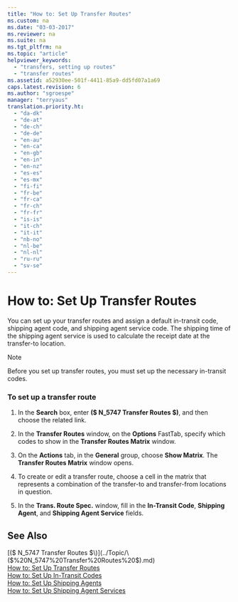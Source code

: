 ```yaml
---
title: "How to: Set Up Transfer Routes"
ms.custom: na
ms.date: "03-03-2017"
ms.reviewer: na
ms.suite: na
ms.tgt_pltfrm: na
ms.topic: "article"
helpviewer_keywords: 
  - "transfers, setting up routes"
  - "transfer routes"
ms.assetid: a52930ee-501f-4411-85a9-dd5fd07a1a69
caps.latest.revision: 6
ms.author: "sgroespe"
manager: "terryaus"
translation.priority.ht: 
  - "da-dk"
  - "de-at"
  - "de-ch"
  - "de-de"
  - "en-au"
  - "en-ca"
  - "en-gb"
  - "en-in"
  - "en-nz"
  - "es-es"
  - "es-mx"
  - "fi-fi"
  - "fr-be"
  - "fr-ca"
  - "fr-ch"
  - "fr-fr"
  - "is-is"
  - "it-ch"
  - "it-it"
  - "nb-no"
  - "nl-be"
  - "nl-nl"
  - "ru-ru"
  - "sv-se"
---
```

# How to: Set Up Transfer Routes
You can set up your transfer routes and assign a default in\-transit code, shipping agent code, and shipping agent service code. The shipping time of the shipping agent service is used to calculate the receipt date at the transfer\-to location.  
  
> [!NOTE]  
>  Before you set up transfer routes, you must set up the necessary in\-transit codes.  
  
### To set up a transfer route  
  
1.  In the **Search** box, enter **\($ N\_5747 Transfer Routes $\)**, and then choose the related link.  
  
2.  In the **Transfer Routes** window, on the **Options** FastTab, specify which codes to show in the **Transfer Routes Matrix** window.  
  
3.  On the **Actions** tab, in the **General** group, choose **Show Matrix**. The **Transfer Routes Matrix** window opens.  
  
4.  To create or edit a transfer route, choose a cell in the matrix that represents a combination of the transfer\-to and transfer\-from locations in question.  
  
5.  In the **Trans. Route Spec.** window, fill in the **In\-Transit Code**, **Shipping Agent**, and **Shipping Agent Service** fields.  
  
## See Also  
 [\($ N\_5747 Transfer Routes $\)](../Topic/\($%20N_5747%20Transfer%20Routes%20$\).md)   
 [How to: Set Up Transfer Routes](../DesignAndEngineering/how-to-set-up-transfer-routes.md)   
 [How to: Set Up In\-Transit Codes](../DesignAndEngineering/how-to-set-up-in-transit-codes.md)   
 [How to: Set Up Shipping Agents](../WarehouseActivities/how-to-set-up-shipping-agents.md)   
 [How to: Set Up Shipping Agent Services](../Sales/how-to-set-up-shipping-agent-services.md)